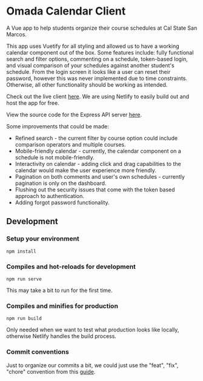 # Omada Calendar Client

A Vue app to help students organize their course schedules at Cal State San Marcos.

This app uses Vuetify for all styling and allowed us to have a working calendar component out of the box. Some features include: fully functional search and filter options, commenting on a schedule, token-based login, and visual comparison of your schedules against another student's schedule. From the login screen it looks like a user can reset their password, however this was never implemented due to time constraints. Otherwise, all other functionality should be working as intended.

Check out the live client [here](https://omada-calendar.netlify.app/login). We are using Netlify to easily build out and host the app for free.

View the source code for the Express API server [here](https://github.com/Team-Omada/calendar-server).

Some improvements that could be made:

- Refined search - the current filter by course option could include comparison operators and multiple courses.
- Mobile-friendly calendar - currently, the calendar component on a schedule is not mobile-friendly.
- Interactivity on calendar - adding click and drag capabilities to the calendar would make the user experience more friendly.
- Pagination on both comments and user's own schedules - currently pagination is only on the dashboard.
- Flushing out the security issues that come with the token based approach to authentication.
- Adding forgot password functionality.

## Development

### Setup your environment

```
npm install
```

### Compiles and hot-reloads for development

```
npm run serve
```

This may take a bit to run for the first time.

### Compiles and minifies for production

```
npm run build
```

Only needed when we want to test what production looks like locally, otherwise Netlify handles the build process.

### Commit conventions

Just to organize our commits a bit, we could just use the "feat", "fix", "chore" convention from this [guide](https://www.conventionalcommits.org/en/v1.0.0/).
